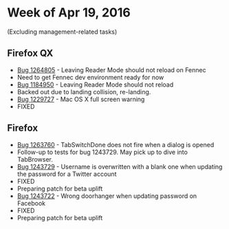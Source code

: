 # Week of Apr 19, 2016

(Excluding management-related tasks)

## Firefox QX

* [Bug 1264805](https://bugzil.la/1264805) - Leaving Reader Mode should not reload on Fennec
 * Need to get Fennec dev environment ready for now
* [Bug 1184950](https://bugzil.la/1184950) - Leaving Reader Mode should not reload
 * Backed out due to landing collision, re-landing.
* [Bug 1229727](https://bugzil.la/1229727) - Mac OS X full screen warning
 * FIXED

## Firefox

* [Bug 1263760](https://bugzil.la/1263760) - TabSwitchDone does not fire when a dialog is opened
 * Follow-up to tests for bug 1243729. May pick up to dive into TabBrowser.
* [Bug 1243729](https://bugzil.la/1243729) - Username is overwritten with a blank one when updating the password for a Twitter account
 * FIXED
 * Preparing patch for beta uplift
* [Bug 1243722](https://bugzil.la/1243722) - Wrong doorhanger when updating password on Facebook
 * FIXED
 * Preparing patch for beta uplift
